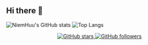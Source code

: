 ## Hi there 👋


![NiemHuu's GitHub stats](https://github-readme-stats.vercel.app/api?username=nguyenhuuniem12022005&show_icons=true&theme=aura)
![Top Langs](https://github-readme-stats.vercel.app/api/top-langs/?username=nguyenhuuniem12022005&theme=aura)
<p align="center">
  <a href="https://github.com/nguyenhuuniem12022005">
    <img src="https://img.shields.io/github/stars/nguyenhuuniem12022005?style=social" alt="GitHub stars">
  </a>
  <a href="https://github.com/nguyenhuuniem12022005">
    <img src="https://img.shields.io/github/followers/nguyenhuuniem12022005?style=social" alt="GitHub followers">
  </a>
</p>


